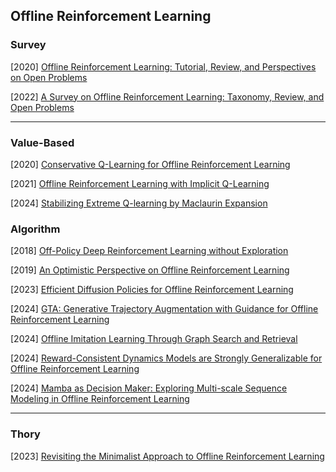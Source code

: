 ## Offline Reinforcement Learning

### Survey

[2020] [Offline Reinforcement Learning: Tutorial, Review, and Perspectives on Open Problems](https://arxiv.org/abs/2005.01643)

[2022] [A Survey on Offline Reinforcement Learning: Taxonomy, Review, and Open Problems](https://arxiv.org/abs/2203.01387)

---

### Value-Based

[2020] [Conservative Q-Learning for Offline Reinforcement Learning](https://arxiv.org/abs/2006.04779)

[2021] [Offline Reinforcement Learning with Implicit Q-Learning](https://arxiv.org/abs/2110.06169)

[2024] [Stabilizing Extreme Q-learning by Maclaurin Expansion](https://arxiv.org/abs/2406.04896)



### Algorithm

[2018] [Off-Policy Deep Reinforcement Learning without Exploration](https://arxiv.org/abs/1812.02900)

[2019] [An Optimistic Perspective on Offline Reinforcement Learning](https://arxiv.org/abs/1907.04543)

[2023] [Efficient Diffusion Policies for Offline Reinforcement Learning](https://arxiv.org/abs/2305.20081)

[2024] [GTA: Generative Trajectory Augmentation with Guidance for Offline Reinforcement Learning](https://arxiv.org/abs/2405.16907)

[2024] [Offline Imitation Learning Through Graph Search and Retrieval](https://arxiv.org/abs/2407.15403)

[2024] [Reward-Consistent Dynamics Models are Strongly Generalizable for Offline Reinforcement Learning](https://arxiv.org/abs/2310.05422#)

[2024] [Mamba as Decision Maker: Exploring Multi-scale Sequence Modeling in Offline Reinforcement Learning](https://arxiv.org/abs/2406.02013)

---

### Thory

[2023] [Revisiting the Minimalist Approach to Offline Reinforcement Learning](https://arxiv.org/abs/2305.09836)